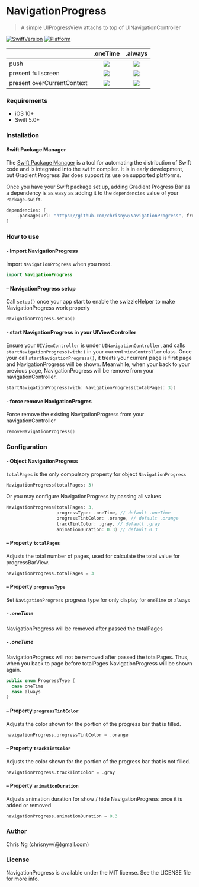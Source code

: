 # NavigationProgress
> A simple UIProgressView attachs to top of UINavigationController

[![SwiftVersion](https://img.shields.io/endpoint?url=https%3A%2F%2Fswiftpackageindex.com%2Fapi%2Fpackages%2Fchrisnyw%2FNavigationProgress%2Fbadge%3Ftype%3Dswift-versions)](https://swiftpackageindex.com/chrisnyw/NavigationProgress)
[![Platform](https://img.shields.io/endpoint?url=https%3A%2F%2Fswiftpackageindex.com%2Fapi%2Fpackages%2Fchrisnyw%2FNavigationProgress%2Fbadge%3Ftype%3Dplatforms)](https://swiftpackageindex.com/chrisnyw/NavigationProgress)

|                            | .oneTime | .always |
|----------------------------|:--------:|:-------:|
| push                       |     ![][pushOneTime]     |     ![][pushAlways]     |
| present fullscreen         |     ![][fullscreenOneTime]     |     ![][fullscreenAlways]      |
| present overCurrentContext |     ![][overCurrentContextOneTime]     |     ![][overCurrentContextAlways]     |

### Requirements
- iOS 10+
- Swift 5.0+

### Installation

#### Swift Package Manager
The [Swift Package Manager](https://swift.org/package-manager/) is a tool for automating the distribution of Swift code and is integrated into the `swift` compiler. It is in early development, but Gradient Progress Bar does support its use on supported platforms.

Once you have your Swift package set up, adding Gradient Progress Bar as a dependency is as easy as adding it to the `dependencies` value of your `Package.swift`.

```swift
dependencies: [
    .package(url: "https://github.com/chrisnyw/NavigationProgress", from: "0.2")
]
```

### How to use
#### - Import NavigationProgress
Import `NavigationProgress` when you need.
```swift
import NavigationProgress
```
#### – NavigationProgress setup
Call `setup()` once your app start to enable the swizzleHelper to make NavigationProgress work properly  
```swift
NavigationProgress.setup()
```
#### - start NavigationProgress in your UIViewController
Ensure your `UIViewController` is under `UINavigationController`, and calls `startNavigationProgress(with:)` in your current `viewController` class.
Once your call `startNavigationProgress()`, it treats your current page is first page and NavigationProgress will be shown. Meanwhile, when your back to your previous page, NavigationProgress will be remove from your navigationController.
```swift
startNavigationProgress(with: NavigationProgress(totalPages: 3))
```
#### - force remove NavigationProgres
Force remove the existing NavigationProgress from your navigationController
```swift
removeNavigationProgress()
```

### Configuration

#### - Object NavigationProgress
`totalPages` is the only compulsory property for object `NavigationProgress` 
```swift
NavigationProgress(totalPages: 3)
```
Or you may configure NavigationProgress by passing all values
```swift
NavigationProgress(totalPages: 3,
                   progressType: .oneTime, // default .oneTime
                   progressTintColor: .orange, // default .orange
                   trackTintColor: .gray, // default .gray
                   animationDuration: 0.3) // default 0.3
```

#### – Property `totalPages`
Adjusts the total number of pages, used for calculate the total value for progressBarView. 
```swift
navigationProgress.totalPages = 3
```
#### – Property `progressType`
Set `NavigationProgress` progress type for only display for `oneTime` or `always` 
##### - .oneTime
NavigationProgress will be removed after passed the totalPages
##### - .oneTime
NavigationProgress will not be removed after passed the totalPages. Thus, when you back to page before totalPages NavigationProgress will be shown again.

```swift
public enum ProgressType {
  case oneTime
  case always
}
```

#### – Property `progressTintColor`
Adjusts the color shown for the portion of the progress bar that is filled.
```swift
navigationProgress.progressTintColor = .orange
```
#### – Property `trackTintColor`
Adjusts the color shown for the portion of the progress bar that is not filled.
```swift
navigationProgress.trackTintColor = .gray
```
#### – Property `animationDuration`
Adjusts animation duration for show / hide NavigationProgress once it is added or removed
```swift
navigationProgress.animationDuration = 0.3
```

### Author
Chris Ng (chrisnyw(@)gmail.com)

### License
NavigationProgress is available under the MIT license. See the LICENSE file for more info.

[pushAlways]: Assets/pushAlways.gif
[pushOneTime]: Assets/pushOneTime.gif
[fullscreenAlways]: Assets/fullscreenAlways.gif
[fullscreenOneTime]: Assets/fullscreenOneTime.gif
[overCurrentContextAlways]: Assets/overCurrentContextAlways.gif
[overCurrentContextOneTime]: Assets/overCurrentContextOneTime.gif

